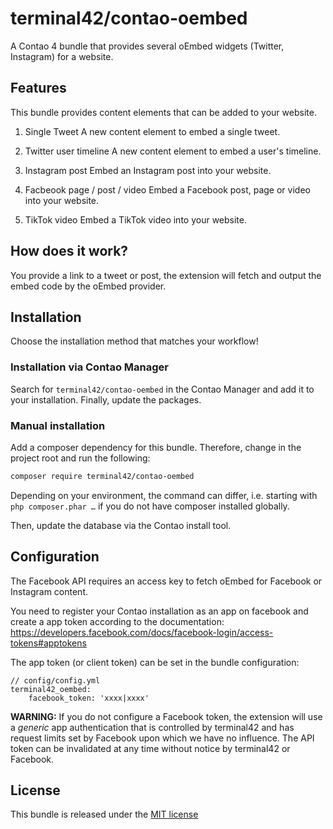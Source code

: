 
# terminal42/contao-oembed

A Contao 4 bundle that provides several oEmbed widgets (Twitter, Instagram) for a website.


## Features

This bundle provides content elements that can be added to your website.

1. Single Tweet
A new content element to embed a single tweet.

2. Twitter user timeline
A new content element to embed a user's timeline.

3. Instagram post
Embed an Instagram post into your website.

4. Facbeook page / post / video
Embed a Facebook post, page or video into your website.

5. TikTok video
   Embed a TikTok video into your website.


## How does it work?

You provide a link to a tweet or post, the extension will fetch and output the embed code by the oEmbed provider.


## Installation

Choose the installation method that matches your workflow!

### Installation via Contao Manager

Search for `terminal42/contao-oembed` in the Contao Manager and add it to your installation. Finally, update the
packages.

### Manual installation

Add a composer dependency for this bundle. Therefore, change in the project root and run the following:

```bash
composer require terminal42/contao-oembed
```

Depending on your environment, the command can differ, i.e. starting with `php composer.phar …` if you do not have
composer installed globally.

Then, update the database via the Contao install tool.


## Configuration

The Facebook API requires an access key to fetch oEmbed for Facebook or Instagram content.

You need to register your Contao installation as an app on facebook and create a
app token according to the documentation:
https://developers.facebook.com/docs/facebook-login/access-tokens#apptokens

The app token (or client token) can be set in the bundle configuration:
```
// config/config.yml
terminal42_oembed:
    facebook_token: 'xxxx|xxxx'
```

**WARNING:** If you do not configure a Facebook token, the extension will use a _generic_
app authentication that is controlled by terminal42 and has request limits set
by Facebook upon which we have no influence. The API token can be invalidated at any time
without notice by terminal42 or Facebook.


## License

This bundle is released under the [MIT license](LICENSE)
